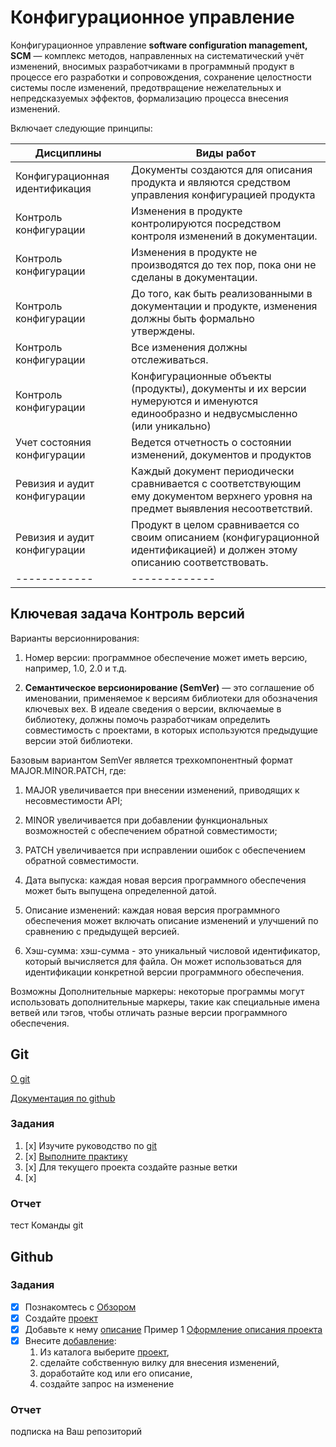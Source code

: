 # Конфигурационное управление

Конфигурационное управление  **software configuration management, SCM**  — комплекс методов, направленных на систематический учёт изменений, 
вносимых разработчиками в программный продукт в процессе его разработки и сопровождения, сохранение целостности системы после изменений, 
предотвращение нежелательных и непредсказуемых эффектов, формализацию процесса внесения изменений.

Включает следующие принципы:

Дисциплины | Виды работ
------------ | -------------
Конфигурационная идентификация | Документы создаются для описания продукта и являются средством управления конфигурацией продукта
Контроль конфигурации  | Изменения в продукте контролируются посредством контроля изменений в документации.
Контроль конфигурации  | Изменения в продукте не производятся до тех пор, пока они не сделаны в документации.
Контроль конфигурации  | До того, как быть реализованными в документации и продукте, изменения должны быть формально утверждены.
Контроль конфигурации  | Все изменения должны отслеживаться.
Контроль конфигурации  | Конфигурационные объекты (продукты), документы и их версии нумеруются и именуются единообразно и недвусмысленно (или уникально)
Учет состояния конфигурации | Ведется отчетность о состоянии изменений, документов и продуктов
Ревизия и аудит конфигурации | Каждый документ периодически сравнивается с соответствующим ему документом верхнего уровня на предмет выявления несоответствий.
Ревизия и аудит конфигурации | Продукт в целом сравнивается со своим описанием (конфигурационной идентификацией) и должен этому описанию соответствовать.
------------ | -------------

## Ключевая задача Контроль версий
Варианты версионнирования:
1. Номер версии: программное обеспечение может иметь версию, например, 1.0, 2.0 и т.д.

2. **Семантическое версионирование (SemVer)** — это соглашение об именовании, применяемое к версиям библиотеки для обозначения ключевых вех. В идеале сведения о версии, включаемые в библиотеку, должны помочь разработчикам определить совместимость с проектами, в которых используются предыдущие версии этой библиотеки.

Базовым вариантом SemVer является трехкомпонентный формат MAJOR.MINOR.PATCH, где:

1. MAJOR увеличивается при внесении изменений, приводящих к несовместимости API;
2. MINOR увеличивается при добавлении функциональных возможностей с обеспечением обратной совместимости;
3. PATCH увеличивается при исправлении ошибок с обеспечением обратной совместимости.

3. Дата выпуска: каждая новая версия программного обеспечения может быть выпущена определенной датой.

4. Описание изменений: каждая новая версия программного обеспечения может включать описание изменений и улучшений по сравнению с предыдущей версией.

5. Хэш-сумма: хэш-сумма - это уникальный числовой идентификатор, который вычисляется для файла. Он может использоваться для идентификации конкретной версии программного обеспечения.

Возможны Дополнительные маркеры: некоторые программы могут использовать дополнительные маркеры, такие как специальные имена ветвей или тэгов, чтобы отличать разные версии программного обеспечения.


## Git
[О git](https://git-scm.com/doc) 

[Документация по github](https://docs.github.com/ru)

### Задания

1. [x] Изучите руководство по [git](https://marklodato.github.io/visual-git-guide/index-ru.html) 
2. [x] [Выполните практику](https://learngitbranching.js.org/)
3. [x] Для текущего проекта создайте разные ветки
4. [x] 

### Отчет
тест Команды git

## Github

### Задания 

 - [x] Познакомтесь с [Обзором](https://docs.github.com/en/github/getting-started-with-github/set-up-git)
 - [x] Создайте [проект](https://guides.github.com/activities/hello-world)
 - [x] Добавьте к нему [описание](https://guides.github.com/features/wikis/) 
        Пример 1 [Оформление описания проекта](https://github.com/cfpb/idea-box) 
 - [x] Внесите [добавление](https://guides.github.com/activities/forking/):
    1. Из каталога выберите [проект](https://github.com/olgmina/student-project-catalog.git), 
    2. сделайте собственную вилку для внесения изменений, 
    3. доработайте код или его описание, 
    4. создайте запрос на изменение

### Отчет
подписка на Ваш репозиторий


